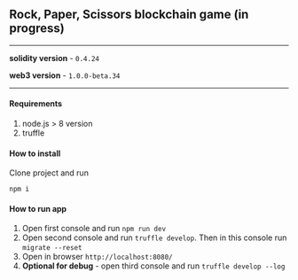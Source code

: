 ## Rock, Paper, Scissors blockchain game (in progress)

___
**solidity version** - `0.4.24`

**web3 version** - `1.0.0-beta.34`
___

#### Requirements
1. node.js > 8 version
2. truffle

#### How to install
Clone project and run
```
npm i
```

#### How to run app
1. Open first console and run `npm run dev`
2. Open second console and run `truffle develop`. Then in this console run `migrate --reset`
3. Open in browser `http://localhost:8080/`
4. **Optional for debug** - open third console and run `truffle develop --log`
